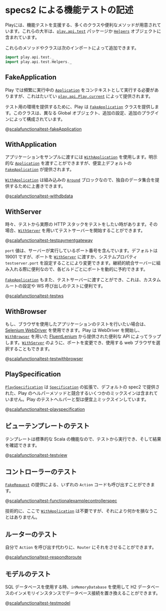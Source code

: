 <!--- Copyright (C) 2009-2015 Typesafe Inc. <http://www.typesafe.com> -->
<!--
# Writing functional tests with specs2
-->
# specs2 による機能テストの記述

<!--
Play provides a number of classes and convenience methods that assist with functional testing.  Most of these can be found either in the [`play.api.test`](api/scala/play/api/test/package.html) package or in the [`Helpers`](api/scala/play/api/test/Helpers$.html) object.
-->
Playには、機能テストを支援する、多くのクラスや便利なメソッドが用意されています。これらの大半は、[`play.api.test`](api/scala/play/api/test/package.html) パッケージか [`Helpers`](api/scala/play/api/test/Helpers$.html) オブジェクトに含まれています。

<!--
You can add these methods and classes by importing the following:
-->
これらのメソッドやクラスは次のインポートによって追加できます。

```scala
import play.api.test._
import play.api.test.Helpers._
```

<!--
## FakeApplication
-->
## FakeApplication

<!--
Play frequently requires a running [`Application`](api/scala/play/api/Application.html) as context: it is usually provided from [`play.api.Play.current`](api/scala/play/api/Play$.html).
-->
Play では頻繁に実行中の [`Application`](api/scala/play/api/Application.html) をコンテキストとして実行する必要がありますが、これはたいてい [`play.api.Play.current`](api/scala/play/api/Play$.html) によって提供されます。

<!--
To provide an environment for tests, Play provides a [`FakeApplication`](api/scala/play/api/test/FakeApplication.html) class which can be configured with a different Global object, additional configuration, or even additional plugins.
-->
テスト用の環境を提供するために、Play は [`FakeApplication`](api/scala/play/api/test/FakeApplication.html) クラスを提供します。このクラスは、異なる Global オブジェクト、追加の設定、追加のプラグインによって構成されています。

@[scalafunctionaltest-fakeApplication](code/specs2/ScalaFunctionalTestSpec.scala)

<!--
## WithApplication
-->
## WithApplication

<!--
To pass in an application to an example, use [`WithApplication`](api/scala/play/api/test/WithApplication.html).  An explicit [`Application`](api/scala/play/api/Application.html) can be passed in, but a default [`FakeApplication`](api/scala/play/api/test/FakeApplication.html) is provided for convenience.
-->
アプリケーションをサンプルに渡すには [`WithApplication`](api/scala/play/api/test/WithApplication.html) を使用します。明示的な [`Application`](api/scala/play/api/Application.html) を渡すことができますが、便宜上デフォルトの [`FakeApplication`](api/scala/play/api/test/FakeApplication.html) が提供されます。

<!--
Because [`WithApplication`](api/scala/play/api/test/WithApplication.html) is a built in [`Around`](https://etorreborre.github.io/specs2/guide/SPECS2-3.4/org.specs2.guide.Contexts.html#aroundeach) block, you can override it to provide your own data population:
-->
[`WithApplication`](api/scala/play/api/test/WithApplication.html) は組み込みの [`Around`](https://etorreborre.github.io/specs2/guide/SPECS2-3.4/org.specs2.guide.Contexts.html#aroundeach) ブロックなので、独自のデータ集合を提供するために上書きできます。

@[scalafunctionaltest-withdbdata](code/specs2/WithDbDataSpec.scala)

<!--
## WithServer
-->
## WithServer

<!--
Sometimes you want to test the real HTTP stack from within your test, in which case you can start a test server using [`WithServer`](api/scala/play/api/test/WithServer.html):
-->
時々、テストから実際の HTTP スタックをテストをしたい時があります。その場合、[`WithServer`](api/scala/play/api/test/WithServer.html) を用いてテストサーバーを開始することができます。

@[scalafunctionaltest-testpaymentgateway](code/specs2/ScalaFunctionalTestSpec.scala)

<!--
The `port` value contains the port number the server is running on.  By default this is 19001, however you can change this either by passing the port into [`WithServer`](api/scala/play/api/test/WithServer.html), or by setting the system property `testserver.port`.  This can be useful for integrating with continuous integration servers, so that ports can be dynamically reserved for each build.
-->
`port` 値は、サーバーが実行しているポート番号を含んでいます。デフォルトは 19001 ですが、ポートを [`WithServer`](api/scala/play/api/test/WithServer.html) に渡すか、システムプロパティ `testserver.port` を設定することにより変更できます。継続的統合サーバーに組み入れる際に便利なので、各ビルドごとにポートを動的に予約できます。

<!--
A [`FakeApplication`](api/scala/play/api/test/FakeApplication.html) can also be passed to the test server, which is useful for setting up custom routes and testing WS calls:
-->
[`FakeApplication`](api/scala/play/api/test/FakeApplication.html) もまた、テストサーバーに渡すことができ、これは、カスタムルートの設定や WS 呼び出しのテストに便利です。

@[scalafunctionaltest-testws](code/specs2/ScalaFunctionalTestSpec.scala)

<!--
## WithBrowser
-->
## WithBrowser

<!--
If you want to test your application using a browser, you can use [Selenium WebDriver](https://github.com/seleniumhq/selenium). Play will start the WebDriver for you, and wrap it in the convenient API provided by [FluentLenium](https://github.com/FluentLenium/FluentLenium) using [`WithBrowser`](api/scala/play/api/test/WithBrowser.html).  Like [`WithServer`](api/scala/play/api/test/WithServer.html), you can change the port, [`Application`](api/scala/play/api/Application.html), and you can also select the web browser to use:
-->
もし、ブラウザを使用したアプリケーションのテストを行いたい場合は、[Selenium WebDriver](https://github.com/seleniumhq/selenium) を使用できます。Play は WebDriver を開始し、[`WithBrowser`](api/scala/play/api/test/WithBrowser.html) を用いた [FluentLenium](https://github.com/FluentLenium/FluentLenium) から提供された便利な API によってラップします。[`WithServer`](api/scala/play/api/test/WithServer.html) のように、ポートを変更でき、使用する web ブラウザを選択することもできます。

@[scalafunctionaltest-testwithbrowser](code/specs2/ScalaFunctionalTestSpec.scala)

<!--
## PlaySpecification
-->
## PlaySpecification

<!--
[`PlaySpecification`](api/scala/play/api/test/PlaySpecification.html) is an extension of [`Specification`](https://etorreborre.github.io/specs2/api/SPECS2-3.4/index.html#org.specs2.mutable.Specification) that excludes some of the mixins provided in the default specs2 specification that clash with Play helpers methods.  It also mixes in the Play test helpers and types for convenience.
-->
[`PlaySpecification`](api/scala/play/api/test/PlaySpecification.html) は [`Specification`](https://etorreborre.github.io/specs2/api/SPECS2-3.4/index.html#org.specs2.mutable.Specification) の拡張で、デフォルトの spec2 で提供された、Play のヘルパーメソッドと競合するいくつかのミックスインは含まれていません。Play のテストヘルパーと型は便宜上ミックスインしています。

@[scalafunctionaltest-playspecification](code/specs2/ExamplePlaySpecificationSpec.scala)

<!--
## Testing a view template
-->
## ビューテンプレートのテスト

<!--
Since a template is a standard Scala function, you can execute it from your test, and check the result:
-->
テンプレートは標準的な Scala の機能なので、テストから実行でき、そして結果を確認できます。

@[scalafunctionaltest-testview](code/specs2/ScalaFunctionalTestSpec.scala)

<!--
## Testing a controller
-->
## コントローラーのテスト

<!--
You can call any `Action` code by providing a [`FakeRequest`](api/scala/play/api/test/FakeRequest.html):
-->
[`FakeRequest`](api/scala/play/api/test/FakeRequest.html) の提供による、いずれの `Action` コードも呼び出すことができます。

@[scalafunctionaltest-functionalexamplecontrollerspec](code/specs2/FunctionalExampleControllerSpec.scala)

<!--
Technically, you don't need [`WithApplication`](api/scala/play/api/test/WithApplication.html) here, although it wouldn't hurt anything to have it.
-->
技術的に、ここで [`WithApplication`](api/scala/play/api/test/WithApplication.html) は不要ですが、それにより何かを損なうことはありません。

<!--
## Testing the router
-->
## ルーターのテスト

<!--
Instead of calling the `Action` yourself, you can let the `Router` do it:
-->
自分で `Action` を呼び出す代わりに、`Router` にそれをさせることができます。

@[scalafunctionaltest-respondtoroute](code/specs2/ScalaFunctionalTestSpec.scala)

<!--
## Testing a model
-->
## モデルのテスト

<!--
If you are using an SQL database, you can replace the database connection with an in-memory instance of an H2 database using `inMemoryDatabase`.
-->
SQL データベースを使用する時、`inMemoryDatabase` を使用して H2 データベースのインメモリインスタンスでデータベース接続を置き換えることができます。

@[scalafunctionaltest-testmodel](code/specs2/ScalaFunctionalTestSpec.scala)
